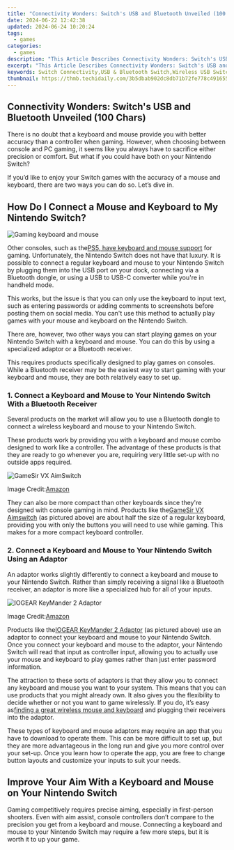 ```yaml
---
title: "Connectivity Wonders: Switch's USB and Bluetooth Unveiled (100 Chars)"
date: 2024-06-22 12:42:38
updated: 2024-06-24 10:20:24
tags:
  - games
categories:
  - games
description: "This Article Describes Connectivity Wonders: Switch's USB and Bluetooth Unveiled (100 Chars)"
excerpt: "This Article Describes Connectivity Wonders: Switch's USB and Bluetooth Unveiled (100 Chars)"
keywords: Switch Connectivity,USB & Bluetooth Switch,Wireless USB Switch,Bluetooth Universal Switch,Multi-Port Switch Device,USB & Bluetooth Connectivity Switch,Wireless Data Switching
thumbnail: https://thmb.techidaily.com/3b5dbab902dc8db71b72fe778c491655a451dd9fd6fc0286da7f19ebe4c291dd.jpg
---
```


## Connectivity Wonders: Switch's USB and Bluetooth Unveiled (100 Chars)

 There is no doubt that a keyboard and mouse provide you with better accuracy than a controller when gaming. However, when choosing between console and PC gaming, it seems like you always have to sacrifice either precision or comfort. But what if you could have both on your Nintendo Switch?

 If you’d like to enjoy your Switch games with the accuracy of a mouse and keyboard, there are two ways you can do so. Let’s dive in.

## How Do I Connect a Mouse and Keyboard to My Nintendo Switch?

![Gaming keyboard and mouse](https://static1.makeuseofimages.com/wordpress/wp-content/uploads/2022/07/Gaming-keyboard-and-mouse.jpg)

 Other consoles, such as the[PS5, have keyboard and mouse support](https://www.makeuseof.com/how-to-use-keyboard-mouse-ps5/) for gaming. Unfortunately, the Nintendo Switch does not have that luxury. It is possible to connect a regular keyboard and mouse to your Nintendo Switch by plugging them into the USB port on your dock, connecting via a Bluetooth dongle, or using a USB to USB-C converter while you're in handheld mode.

 This works, but the issue is that you can only use the keyboard to input text, such as entering passwords or adding comments to screenshots before posting them on social media. You can't use this method to actually play games with your mouse and keyboard on the Nintendo Switch.

 There are, however, two other ways you can start playing games on your Nintendo Switch with a keyboard and mouse. You can do this by using a specialized adaptor or a Bluetooth receiver.

 This requires products specifically designed to play games on consoles. While a Bluetooth receiver may be the easiest way to start gaming with your keyboard and mouse, they are both relatively easy to set up.

### 1\. Connect a Keyboard and Mouse to Your Nintendo Switch With a Bluetooth Receiver

 Several products on the market will allow you to use a Bluetooth dongle to connect a wireless keyboard and mouse to your Nintendo Switch.

 These products work by providing you with a keyboard and mouse combo designed to work like a controller. The advantage of these products is that they are ready to go whenever you are, requiring very little set-up with no outside apps required.

![GameSir VX AimSwitch](https://static1.makeuseofimages.com/wordpress/wp-content/uploads/2022/07/GameSir-VX-AimSwitch.jpg)

 Image Credit:[Amazon](https://www.amazon.com./GameSir-AimSwitch-Keyboard-Nintendo-Computer/dp/B07J4N76T9)

 They can also be more compact than other keyboards since they're designed with console gaming in mind. Products like the[GameSir VX Aimswitch](https://www.amazon.com/GameSir-AimSwitch-Keyboard-Nintendo-Computer/dp/B07J4N76T9?linkCode=ll1&tag=muo-v2-1he60jo-20&linkId=c5ba44c21f0eec0119d6942a46950468&language=en%5FUS&ref%5F=as%5Fli%5Fss%5Ftl&ascsubtag=UUmuoUeUpU2013923&asc%5Frefurl=https%3A%2F%2Fwww.makeuseof.com%2Fnintendo-switch-how-to-connect-keyboard-and-mouse%2F&asc%5Fcampaign=Evergreen) (as pictured above) are about half the size of a regular keyboard, providing you with only the buttons you will need to use while gaming. This makes for a more compact keyboard controller.

### 2\. Connect a Keyboard and Mouse to Your Nintendo Switch Using an Adaptor

 An adaptor works slightly differently to connect a keyboard and mouse to your Nintendo Switch. Rather than simply receiving a signal like a Bluetooth receiver, an adaptor is more like a specialized hub for all of your inputs.

![IOGEAR KeyMander 2 Adaptor](https://static1.makeuseofimages.com/wordpress/wp-content/uploads/2022/07/IOGEAR-KeyMander-2-Adaptor.jpg)

 Image Credit:[Amazon](https://www.amazon.com/IOGEAR-KeyMander-Controller-Crossover-GE1337P2/dp/B08541QCKJ)

 Products like the[IOGEAR KeyMander 2 Adaptor](https://www.amazon.com/IOGEAR-KeyMander-Controller-Crossover-GE1337P2/dp/B08541QCKJ?linkCode=ll1&tag=muo-v2-1he60jo-20&linkId=b8c536ec9e010b1d35f25652f6581b5a&language=en%5FUS&ref%5F=as%5Fli%5Fss%5Ftl&ascsubtag=UUmuoUeUpU2013923&asc%5Frefurl=https%3A%2F%2Fwww.makeuseof.com%2Fnintendo-switch-how-to-connect-keyboard-and-mouse%2F&asc%5Fcampaign=Evergreen) (as pictured above) use an adaptor to connect your keyboard and mouse to your Nintendo Switch. Once you connect your keyboard and mouse to the adaptor, your Nintendo Switch will read that input as controller input, allowing you to actually use your mouse and keyboard to play games rather than just enter password information.

 The attraction to these sorts of adaptors is that they allow you to connect any keyboard and mouse you want to your system. This means that you can use products that you might already own. It also gives you the flexibility to decide whether or not you want to game wirelessly. If you do, it’s easy as[finding a great wireless mouse and keyboard](https://www.makeuseof.com/tag/best-wireless-mouse-and-keyboard/) and plugging their receivers into the adaptor.

 These types of keyboard and mouse adaptors may require an app that you have to download to operate them. This can be more difficult to set up, but they are more advantageous in the long run and give you more control over your set-up. Once you learn how to operate the app, you are free to change button layouts and customize your inputs to suit your needs.

## Improve Your Aim With a Keyboard and Mouse on Your Nintendo Switch

 Gaming competitively requires precise aiming, especially in first-person shooters. Even with aim assist, console controllers don’t compare to the precision you get from a keyboard and mouse. Connecting a keyboard and mouse to your Nintendo Switch may require a few more steps, but it is worth it to up your game.


<ins class="adsbygoogle"
     style="display:block"
     data-ad-format="autorelaxed"
     data-ad-client="ca-pub-7571918770474297"
     data-ad-slot="1223367746"></ins>



<ins class="adsbygoogle"
     style="display:block"
     data-ad-client="ca-pub-7571918770474297"
     data-ad-slot="8358498916"
     data-ad-format="auto"
     data-full-width-responsive="true"></ins>
